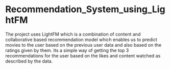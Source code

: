 # Recommendation_System_using_LightFM
The project uses LightFM which is a combination of content and collaborative based recommendation model which enables us to predict movies to the user based on the previous user data and also based on the ratings given by them. Its a simple way of getting the top 3 recommendations for the user based on the likes and content watched as described by the data. 
